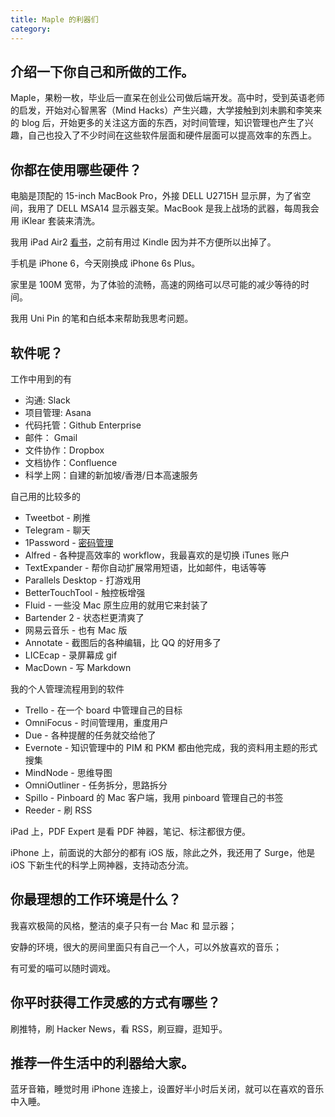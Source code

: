 ```yaml
---
title: Maple 的利器们
category:
---
```


## 介绍一下你自己和所做的工作。

Maple，果粉一枚，毕业后一直呆在创业公司做后端开发。高中时，受到英语老师的启发，开始对心智黑客（Mind Hacks）产生兴趣，大学接触到刘未鹏和李笑来的 blog 后，开始更多的关注这方面的东西，对时间管理，知识管理也产生了兴趣，自己也投入了不少时间在这些软件层面和硬件层面可以提高效率的东西上。

## 你都在使用哪些硬件？

电脑是顶配的 15-inch MacBook Pro，外接 DELL U2715H 显示屏，为了省空间，我用了 DELL MSA14 显示器支架。MacBook 是我上战场的武器，每周我会用 iKlear 套装来清洗。

我用 iPad Air2 [看书](/2015/01/24/my-reading-toolchain/)，之前有用过 Kindle 因为并不方便所以出掉了。

手机是 iPhone 6，今天刚换成 iPhone 6s Plus。

家里是 100M 宽带，为了体验的流畅，高速的网络可以尽可能的减少等待的时间。

我用 Uni Pin 的笔和白纸本来帮助我思考问题。

## 软件呢？

工作中用到的有

- 沟通: Slack
- 项目管理: Asana
- 代码托管：Github Enterprise
- 邮件： Gmail
- 文件协作：Dropbox
- 文档协作：Confluence
- 科学上网：自建的新加坡/香港/日本高速服务

自己用的比较多的

- Tweetbot - 刷推
- Telegram - 聊天
- 1Password - [密码管理](/2014/11/17/password-management/)
- Alfred - 各种提高效率的 workflow，我最喜欢的是切换 iTunes 账户
- TextExpander - 帮你自动扩展常用短语，比如邮件，电话等等
- Parallels Desktop - 打游戏用
- BetterTouchTool - 触控板增强
- Fluid - 一些没 Mac 原生应用的就用它来封装了
- Bartender 2 - 状态栏更清爽了
- 网易云音乐 - 也有 Mac 版
- Annotate - 截图后的各种编辑，比 QQ 的好用多了
- LICEcap - 录屏幕成 gif
- MacDown - 写 Markdown

我的个人管理流程用到的软件

- Trello - 在一个 board 中管理自己的目标
- OmniFocus - 时间管理用，重度用户
- Due - 各种提醒的任务就交给他了
- Evernote - 知识管理中的 PIM 和 PKM 都由他完成，我的资料用主题的形式搜集
- MindNode - 思维导图
- OmniOutliner - 任务拆分，思路拆分
- Spillo - Pinboard 的 Mac 客户端，我用 pinboard 管理自己的书签
- Reeder - 刷 RSS

iPad 上，PDF Expert 是看 PDF 神器，笔记、标注都很方便。

iPhone 上，前面说的大部分的都有 iOS 版，除此之外，我还用了 Surge，他是 iOS 下新生代的科学上网神器，支持动态分流。

## 你最理想的工作环境是什么？

我喜欢极简的风格，整洁的桌子只有一台 Mac 和 显示器；

安静的环境，很大的房间里面只有自己一个人，可以外放喜欢的音乐；

有可爱的喵可以随时调戏。

## 你平时获得工作灵感的方式有哪些？

刷推特，刷 Hacker News，看 RSS，刷豆瓣，逛知乎。

## 推荐一件生活中的利器给大家。

蓝牙音箱，睡觉时用 iPhone 连接上，设置好半小时后关闭，就可以在喜欢的音乐中入睡。
